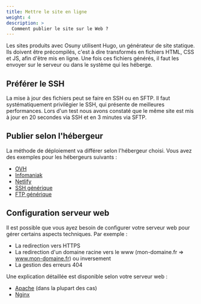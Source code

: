 ```yaml
---
title: Mettre le site en ligne
weight: 4
description: >
  Comment publier le site sur le Web ?
---
```


Les sites produits avec Osuny utilisent Hugo, un générateur de site statique.
Ils doivent être précompilés, c'est à dire transformés en fichiers HTML, CSS et JS, afin d'être mis en ligne.
Une fois ces fichiers générés, il faut les envoyer sur le serveur ou dans le système qui les héberge.

## Préférer le SSH

La mise à jour des fichiers peut se faire en SSH ou en SFTP.
Il faut systématiquement privilégier le SSH, qui présente de meilleures performances.
Lors d'un test nous avons constaté que le même site est mis à jour en 20 secondes via SSH et en 3 minutes via SFTP.

## Publier selon l'hébergeur

La méthode de déploiement va différer selon l'hébergeur choisi. Vous avez des exemples pour les hébergeurs suivants :
- [OVH](/docs/website/mettre-en-ligne/hebergeurs/ovh/)
- [Infomaniak](/docs/website/mettre-en-ligne/hebergeurs/infomaniak/)
- [Netlify](/docs/website/mettre-en-ligne/hebergeurs/netlify/)
- [SSH générique](/docs/website/mettre-en-ligne/hebergeurs/ssh/)
- [FTP générique](/docs/website/mettre-en-ligne/hebergeurs/ftp/)

## Configuration serveur web

Il est possible que vous ayez besoin de configurer votre serveur web pour gérer certains aspects techniques. Par exemple :
- La redirection vers HTTPS
- La redirection d'un domaine racine vers le www (mon-domaine.fr => www.mon-domaine.fr) ou inversement
- La gestion des erreurs 404

Une explication détaillée est disponible selon votre serveur web :
- [Apache](/docs/website/mettre-en-ligne/serveurs-web/apache/) (dans la plupart des cas)
- [Nginx](/docs/website/mettre-en-ligne/serveurs-web/nginx/)
